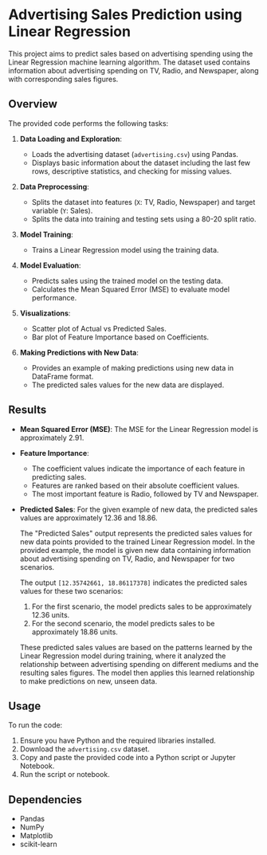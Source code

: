# Advertising Sales Prediction using Linear Regression

This project aims to predict sales based on advertising spending using the Linear Regression machine learning algorithm. The dataset used contains information about advertising spending on TV, Radio, and Newspaper, along with corresponding sales figures.

## Overview

The provided code performs the following tasks:

1. **Data Loading and Exploration**: 
    - Loads the advertising dataset (`advertising.csv`) using Pandas.
    - Displays basic information about the dataset including the last few rows, descriptive statistics, and checking for missing values.

2. **Data Preprocessing**:
    - Splits the dataset into features (`X`: TV, Radio, Newspaper) and target variable (`Y`: Sales).
    - Splits the data into training and testing sets using a 80-20 split ratio.

3. **Model Training**:
    - Trains a Linear Regression model using the training data.

4. **Model Evaluation**:
    - Predicts sales using the trained model on the testing data.
    - Calculates the Mean Squared Error (MSE) to evaluate model performance.

5. **Visualizations**:
    - Scatter plot of Actual vs Predicted Sales.
    - Bar plot of Feature Importance based on Coefficients.

6. **Making Predictions with New Data**:
    - Provides an example of making predictions using new data in DataFrame format.
    - The predicted sales values for the new data are displayed.

## Results

- **Mean Squared Error (MSE)**: The MSE for the Linear Regression model is approximately 2.91.
- **Feature Importance**:
    - The coefficient values indicate the importance of each feature in predicting sales.
    - Features are ranked based on their absolute coefficient values.
    - The most important feature is Radio, followed by TV and Newspaper.
- **Predicted Sales**: For the given example of new data, the predicted sales values are approximately 12.36 and 18.86.

    The "Predicted Sales" output represents the predicted sales values for new data points provided to the trained Linear Regression model. In the provided example, the model is given new data containing information about advertising spending on TV, Radio, and Newspaper for two scenarios.

    The output `[12.35742661, 18.86117378]` indicates the predicted sales values for these two scenarios:

    1. For the first scenario, the model predicts sales to be approximately 12.36 units.
    2. For the second scenario, the model predicts sales to be approximately 18.86 units.

    These predicted sales values are based on the patterns learned by the Linear Regression model during training, where it analyzed the relationship between advertising spending on different mediums and the resulting sales figures. The model then applies this learned relationship to make predictions on new, unseen data.


## Usage

To run the code:
1. Ensure you have Python and the required libraries installed.
2. Download the `advertising.csv` dataset.
3. Copy and paste the provided code into a Python script or Jupyter Notebook.
4. Run the script or notebook.

## Dependencies

- Pandas
- NumPy
- Matplotlib
- scikit-learn


